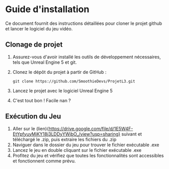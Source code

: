 # Guide d'installation

Ce document fournit des instructions détaillées pour cloner le projet github et lancer le logiciel du jeu vidéo.

## Clonage de projet

1. Assurez-vous d'avoir installé les outils de développement nécessaires, tels que Unreal Engine 5 et git.
2. Clonez le dépôt du projet à partir de GitHub :

   ```shell
   git clone https://github.com/SmoothieDevs/ProjetL3.git
   ```
3. Lancez le projet avec le logiciel Unreal Engine 5
4. C'est tout bon ! Facile nan ?

## Exécution du Jeu

1. Aller sur le (lien){https://drive.google.com/file/d/1E5W4F-EtYpfyuyMiKY18j3LDDyYWjbO_/view?usp=sharing} suivant et téléchargé le .zip, puis extraire les fichiers du .zip
2. Naviguer dans le dossier du jeu pour trouver le fichier exécutable .exe
3. Lancez le jeu en double cliquant sur le fichier exécutable .exe
4. Profitez du jeu et vérifiez que toutes les fonctionnalités sont accessibles et fonctionnent comme prévu.
